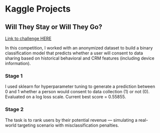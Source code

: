 # Kaggle Projects

## Will They Stay or Will They Go?
[Link to challenge HERE](https://www.kaggle.com/competitions/will-they-stay-or-will-they-go/leaderboard)

In this competition, I worked with an anonymized dataset to build a binary classification model that predicts whether a user will consent to data sharing based on historical behavioral and CRM features (including device information).

### Stage 1
I used sklearn for hyperparameter tuning to generate a prediction between 0 and 1 whether a person would consent to data collection (1) or not (0). Evaluated on a log loss scale. Current best score = 0.55855.

### Stage 2
The task is to rank users by their potential revenue — simulating a real-world targeting scenario with misclassification penalties.
